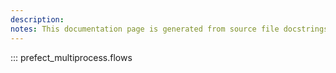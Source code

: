 ```yaml
---
description: 
notes: This documentation page is generated from source file docstrings.
---
```


::: prefect_multiprocess.flows